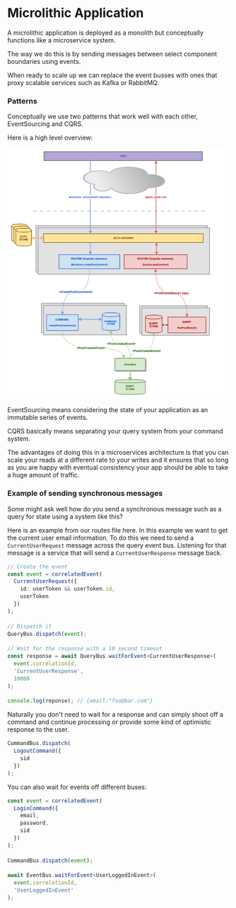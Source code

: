 # Microlithic Application

A microlithic application is deployed as a monolith but conceptually functions like a microservice system.

The way we do this is by sending messages between select component boundaries using events.

When ready to scale up we can replace the event busses with ones that proxy scalable services such as Kafka or RabbitMQ.

### Patterns

Conceptually we use two patterns that work well with each other, EventSourcing and CQRS.

Here is a high level overview:

![CQRS](docs/CQRS-03.png)

EventSourcing means considering the state of your application as an immutable series of events.

CQRS basically means separating your query system from your command system.

The advantages of doing this in a microservices architecture is that you can scale your reads at a different rate to your writes and it ensures that so long as you are happy with eventual consistency your app should be able to take a huge amount of traffic.

### Example of sending synchronous messages

Some might ask well how do you send a synchronous message such as a query for state using a system like this?

Here is an example from our routes file here. In this example we want to get the current user email information. To do this we need to send a `CurrentUserRequest` message across the query event bus. Listening for that message is a service that will send a `CurrentUserResponse` message back.

```typescript
// Create the event
const event = correlatedEvent(
  CurrentUserRequest({
    id: userToken && userToken.id,
    userToken
  })
);

// Dispatch it
QueryBus.dispatch(event);

// Wait for the response with a 10 second timeout
const response = await QueryBus.waitForEvent<CurrentUserResponse>(
  event.correlationId,
  'CurrentUserResponse',
  10000
);

console.log(reponse); // {email:"foo@bar.com"}
```

Naturally you don't need to wait for a response and can simply shoot off a command and continue processing or provide some kind of optimistic response to the user.

```typescript
CommandBus.dispatch(
  LogoutCommand({
    sid
  })
);
```

You can also wait for events off different buses:

```typescript
const event = correlatedEvent(
  LoginCommand({
    email,
    password,
    sid
  })
);

CommandBus.dispatch(event);

await EventBus.waitForEvent<UserLoggedInEvent>(
  event.correlationId,
  'UserLoggedInEvent'
);
```
